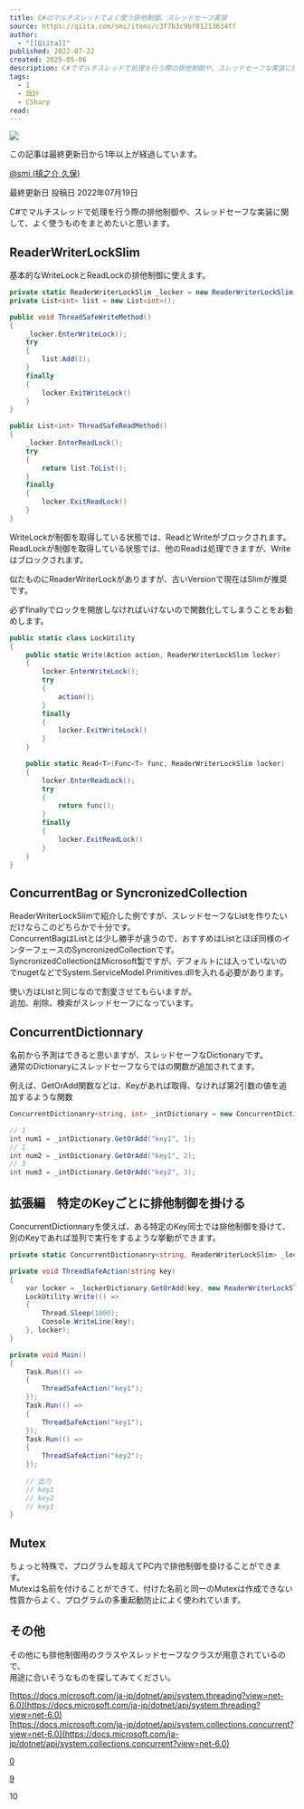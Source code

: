 ```yaml
---
title: C#のマルチスレッドでよく使う排他制御、スレッドセーフ実装
source: https://qiita.com/smi/items/c3f7b3c9bf01213634ff
author:
  - "[[Qiita]]"
published: 2022-07-22
created: 2025-05-06
description: C#でマルチスレッドで処理を行う際の排他制御や、スレッドセーフな実装に関して、よく使うものをまとめたいと思います。ReaderWriterLockSlim基本的なWriteLockとReadLo…
tags:
  - 1
  - 設計
  - CSharp
read:
---
```

![](https://relay-dsp.ad-m.asia/dmp/sync/bizmatrix?pid=c3ed207b574cf11376&d=x18o8hduaj&uid=3551653)

この記事は最終更新日から1年以上が経過しています。

[@smi (槙之介 久保)](https://qiita.com/smi)

最終更新日 投稿日 2022年07月19日

C#でマルチスレッドで処理を行う際の排他制御や、スレッドセーフな実装に関して、よく使うものをまとめたいと思います。

## ReaderWriterLockSlim

基本的なWriteLockとReadLockの排他制御に使えます。

```c#
private static ReaderWriterLockSlim _locker = new ReaderWriterLockSlim();
private List<int> list = new List<int>();

public void ThreadSafeWriteMethod()
{
    _locker.EnterWriteLock();
    try
    {
        list.Add(1);
    }
    finally
    {
        locker.ExitWriteLock()
    }
}

public List<int> ThreadSafeReadMethod()
{
    _locker.EnterReadLock();
    try
    {
        return list.ToList();
    }
    finally
    {
        locker.ExitReadLock()
    }
}
```

WriteLockが制御を取得している状態では、ReadとWriteがブロックされます。  
ReadLockが制御を取得している状態では、他のReadは処理できますが、Writeはブロックされます。

似たものにReaderWriterLockがありますが、古いVersionで現在はSlimが推奨です。

必ずfinallyでロックを開放しなければいけないので関数化してしまうことをお勧めします。

```c#
public static class LockUtility
{
    public static Write(Action action, ReaderWriterLockSlim locker)
    {
        locker.EnterWriteLock();
        try
        {
            action();
        }
        finally
        {
            locker.ExitWriteLock()
        }
    }

    public static Read<T>(Func<T> func, ReaderWriterLockSlim locker)
    {
        locker.EnterReadLock();
        try
        {
            return func();
        }
        finally
        {
            locker.ExitReadLock()
        }
    }
}
```

## ConcurrentBag or SyncronizedCollection

ReaderWriterLockSlimで紹介した例ですが、スレッドセーフなListを作りたいだけならこのどちらかで十分です。  
ConcurrentBagはListとは少し勝手が違うので、おすすめはListとほぼ同様のインターフェースのSyncronizedCollectionです。  
SyncronizedCollectionはMicrosoft製ですが、デフォルトには入っていないのでnugetなどでSystem.ServiceModel.Primitives.dllを入れる必要があります。

使い方はListと同じなので割愛させてもらいますが。  
追加、削除、検索がスレッドセーフになっています。

## ConcurrentDictionnary

名前から予測はできると思いますが、スレッドセーフなDictionaryです。  
通常のDictionaryにスレッドセーフならではの関数が追加されてます。

例えば、GetOrAdd関数などは、Keyがあれば取得、なければ第2引数の値を追加するような関数

```c#
ConcurrentDictionanry<string, int> _intDictionary = new ConcurrentDictionanry<string, int>()

// 1
int num1 = _intDictionary.GetOrAdd("key1", 1);
// 1
int num2 = _intDictionary.GetOrAdd("key1", 2);
// 3
int num3 = _intDictionary.GetOrAdd("key2", 3);
```

## 拡張編　特定のKeyごとに排他制御を掛ける

ConcurrentDictionnaryを使えば、ある特定のKey同士では排他制御を掛けて、別のKeyであれば並列で実行をするような挙動ができます。

```c#
private static ConcurrentDictionanry<string, ReaderWriterLockSlim> _lockerDictionary = new ConcurrentDictionanry<string, ReaderWriterLockSlim>()

private void ThreadSafeAction(string key)
{
    var locker = _lockerDictionary.GetOrAdd(key, new ReaderWriterLockSlim());
    LockUtility.Write(() => 
    { 
        Thread.Sleep(1000);
        Console.WriteLine(key);
    }, locker);
}

private void Main()
{
    Task.Run(() => 
    {
        ThreadSafeAction("key1");
    });
    Task.Run(() => 
    {
        ThreadSafeAction("key1");
    });
    Task.Run(() => 
    {
        ThreadSafeAction("key2");
    });
 
    // 出力
    // key1
    // key2
    // key1
}
```

## Mutex

ちょっと特殊で、プログラムを超えてPC内で排他制御を掛けることができます。  
Mutexは名前を付けることができて、付けた名前と同一のMutexは作成できない性質からよく、プログラムの多重起動防止によく使われています。

## その他

その他にも排他制御用のクラスやスレッドセーフなクラスが用意されているので、  
用途に合いそうなものを探してみてください。

[https://docs.microsoft.com/ja-jp/dotnet/api/system.threading?view=net-6.0](https://docs.microsoft.com/ja-jp/dotnet/api/system.threading?view=net-6.0)  
[https://docs.microsoft.com/ja-jp/dotnet/api/system.collections.concurrent?view=net-6.0](https://docs.microsoft.com/ja-jp/dotnet/api/system.collections.concurrent?view=net-6.0)

[0](https://qiita.com/smi/items/#comments)

[9](https://qiita.com/smi/items/c3f7b3c9bf01213634ff/likers)

10